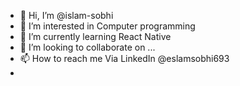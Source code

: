 - 👋 Hi, I’m @islam-sobhi
- 👀 I’m interested in Computer programming
- 🌱 I’m currently learning React Native
- 💞️ I’m looking to collaborate on ...
- 📫 How to reach me Via LinkedIn @eslamsobhi693
- 

<!---
islam-sobhi/islam-sobhi is a ✨ special ✨ repository because its `README.md` (this file) appears on your GitHub profile.
You can click the Preview link to take a look at your changes.
--->
